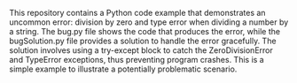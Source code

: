 This repository contains a Python code example that demonstrates an uncommon error: division by zero and type error when dividing a number by a string. The bug.py file shows the code that produces the error, while the bugSolution.py file provides a solution to handle the error gracefully. The solution involves using a try-except block to catch the ZeroDivisionError and TypeError exceptions, thus preventing program crashes.  This is a simple example to illustrate a potentially problematic scenario.
